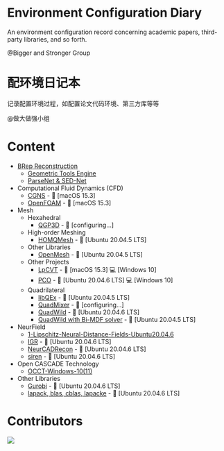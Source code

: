 # Environment Configuration Diary
An environment configuration record concerning academic papers, third-party libraries, and so forth. 

@Bigger and Stronger Group

# 配环境日记本
记录配置环境过程，如配置论文代码环境、第三方库等等

@做大做强小组

# Content
- [BRep Reconstruction](https://github.com/Bigger-and-Stronger/environment-configuration-diary/tree/main/BRep%20Reconstruction)
  - [Geometric Tools Engine](https://github.com/Bigger-and-Stronger/environment-configuration-diary/tree/main/BRep%20Reconstruction/Geometric%20Tools%20Engine)
  - [ParseNet & SED-Net](https://github.com/Bigger-and-Stronger/environment-configuration-diary/tree/main/BRep%20Reconstruction/ParseNet%2BSED_Net)
- Computational Fluid Dynamics (CFD)
  - [CGNS](Computational-Fluid-Dynamics/CGNS/) - :apple: [macOS 15.3]
  - [OpenFOAM](Computational-Fluid-Dynamics/OpenFOAM/) - :apple: [macOS 15.3]
- Mesh
  - Hexahedral
    - [QGP3D](Hexahedral/QGP3D/) - :no_entry_sign: [configuring...]
  - High-order Meshing
    - [HOMQMesh](High-Order-Meshing/HOHQMesh/) - :penguin: [Ubuntu 20.04.5 LTS]
  - Other Libraries
    - [OpenMesh](Other-Libraries/OpenMesh/) - :penguin: [Ubuntu 20.04.5 LTS]
  - Other Projects
    - [LpCVT](Other-Projects/LpCVT/) - :apple: [macOS 15.3] :computer: [Windows 10]
    - [PCO](Other-Projects/PCO/) - :penguin: [Ubuntu 20.04.6 LTS] :computer: [Windows 10]
  - Quadrilateral
    - [libQEx](Quadrilateral/libQEx/) - :penguin: [Ubuntu 20.04.5 LTS]
    - [QuadMixer](Quadrilateral/QuadMixer/) - :no_entry_sign: [configuring...]
    - [QuadWild](Quadrilateral/QuadWild/) - :penguin: [Ubuntu 20.04.6 LTS]
    - [QuadWild with Bi-MDF solver](Quadrilateral/QuadWild-Bi-MDF-solver/) - :penguin: [Ubuntu 20.04.5 LTS]
- NeurField
  - [1-Lipschitz-Neural-Distance-Fields-Ubuntu20.04.6](https://github.com/Bigger-and-Stronger/environment-configuration-diary/tree/main/NeurField/1-Lipschitz-Neural-Distance-Fields-Ubuntu20.04.6)
  - [IGR](NeurField/IGR/) - :penguin: [Ubuntu 20.04.6 LTS]
  - [NeurCADRecon](NeurField/NeurCADRecon/) - :penguin: [Ubuntu 20.04.6 LTS]
  - [siren](NeurField/siren/) - :penguin: [Ubuntu 20.04.6 LTS]
- Open CASCADE Technology
  - [OCCT-Windows-10(11)](https://github.com/Bigger-and-Stronger/environment-configuration-diary/tree/main/Open%20CASCADE%20Technology/OCCT-Windows-10(11))
- Other Libraries
  - [Gurobi](Other-Libraries/Gurobi/) - :penguin: [Ubuntu 20.04.6 LTS]
  - [lapack, blas, cblas, lapacke](Other-Libraries/LAPACK/) - :penguin: [Ubuntu 20.04.6 LTS]

 # Contributors

<a href="https://contributors-img.web.app/image?repo=Bigger-and-Stronger/environment-configuration-diary">
  <img src="https://contributors-img.web.app/image?repo=Bigger-and-Stronger/environment-configuration-diary"/>
</a>
